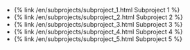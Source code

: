 * {% link /en/subprojects/subproject_1.html Subproject 1 %}
* {% link /en/subprojects/subproject_2.html Subproject 2 %}
* {% link /en/subprojects/subproject_3.html Subproject 3 %}
* {% link /en/subprojects/subproject_4.html Subproject 4 %}
* {% link /en/subprojects/subproject_5.html Subproject 5 %}